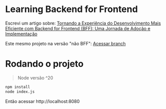 # Learning Backend for Frontend

Escrevi um artigo sobre: [Tornando a Experiência do Desenvolvimento Mais Eficiente com Backend for Frontend (BFF): Uma Jornada de Adoção e Implementação](https://www.tabnews.com.br/Viserion/tornando-a-experiencia-do-desenvolvimento-mais-eficiente-com-backend-for-frontend-bff-uma-jornada-de-adocao-e-implementacao)

Este mesmo projeto na versão "não BFF": [Acessar branch](https://github.com/Viserion77/learning-backend-for-frontend/tree/no-bff)

# Rodando o projeto

> Node versão ^20
```bash
npm install
node index.js
```
Então acessar http://localhost:8080
